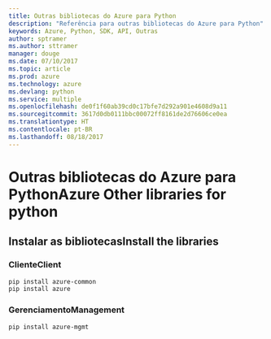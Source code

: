 ```yaml
---
title: Outras bibliotecas do Azure para Python
description: "Referência para outras bibliotecas do Azure para Python"
keywords: Azure, Python, SDK, API, Outras
author: sptramer
ms.author: sttramer
manager: douge
ms.date: 07/10/2017
ms.topic: article
ms.prod: azure
ms.technology: azure
ms.devlang: python
ms.service: multiple
ms.openlocfilehash: de0f1f60ab39cd0c17bfe7d292a901e4608d9a11
ms.sourcegitcommit: 3617d0db0111bbc00072ff8161de2d76606ce0ea
ms.translationtype: HT
ms.contentlocale: pt-BR
ms.lasthandoff: 08/18/2017
---
```

# <a name="azure-other-libraries-for-python"></a><span data-ttu-id="ff0a5-104">Outras bibliotecas do Azure para Python</span><span class="sxs-lookup"><span data-stu-id="ff0a5-104">Azure Other libraries for python</span></span>

## <a name="install-the-libraries"></a><span data-ttu-id="ff0a5-105">Instalar as bibliotecas</span><span class="sxs-lookup"><span data-stu-id="ff0a5-105">Install the libraries</span></span>
### <a name="client"></a><span data-ttu-id="ff0a5-106">Cliente</span><span class="sxs-lookup"><span data-stu-id="ff0a5-106">Client</span></span>

```bash
pip install azure-common
pip install azure
```

### <a name="management"></a><span data-ttu-id="ff0a5-107">Gerenciamento</span><span class="sxs-lookup"><span data-stu-id="ff0a5-107">Management</span></span>

```bash
pip install azure-mgmt
```
